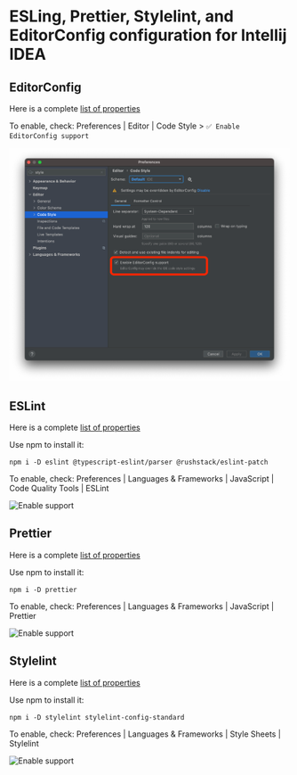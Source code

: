 # ESLing, Prettier, Stylelint, and EditorConfig configuration for Intellij IDEA

## EditorConfig

Here is a complete [list of properties](https://github.com/editorconfig/editorconfig/wiki/EditorConfig-Properties)

To enable, check: Preferences | Editor | Code Style > `✅ Enable EditorConfig support` 

![Enable support](docs/editorconfig.png)

## ESLint

Here is a complete [list of properties](https://eslint.org/docs/rules/)

Use npm to install it:

    npm i -D eslint @typescript-eslint/parser @rushstack/eslint-patch

To enable, check: Preferences | Languages & Frameworks | JavaScript | Code Quality Tools | ESLint

![Enable support](screenshots/eslint.png)

## Prettier

Here is a complete [list of properties](https://prettier.io/docs/en/options.html)

Use npm to install it:

    npm i -D prettier

To enable, check: Preferences | Languages & Frameworks | JavaScript | Prettier

![Enable support](screenshots/prettierr.png)

## Stylelint

Here is a complete [list of properties](https://stylelint.io/user-guide/rules/list)

Use npm to install it:

    npm i -D stylelint stylelint-config-standard

To enable, check: Preferences | Languages & Frameworks | Style Sheets | Stylelint

![Enable support](screenshots/stylelint.png)
